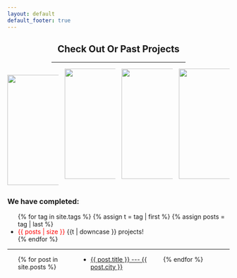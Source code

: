 ```yaml
---
layout: default
default_footer: true
---
```


<div style="padding: 0 100 0 100;">
  <h2 style="text-align: center;">Check Out Or Past Projects</h2>
  <hr>
</div>

<div class="past_projects">

<div style="align: right;">
  <div style="column-count: 4; padding: 0 0 0 0">

   <a href="{{ site.url }}/assets/images/Unsorted/20181210_161556.jpg"><img src="{{ site.url }}/assets/images/Unsorted/20181210_161556.jpg" alt="" height="250px" width="250px"/></a>

   <a href="{{ site.url }}/assets/images/Unsorted/20190314_142645.jpg"><img src="{{ site.url }}/assets/images/Unsorted/20190314_142645.jpg" alt="" height="250px" width="250px"/></a>

   <a href="{{ site.url }}/assets/projects/Mayfield-08-19/IMG_20190807_095918.jpg"><img src="{{ site.url }}/assets/projects/Mayfield-08-19/IMG_20190807_095918.jpg" alt="" height="250px" width="250px"/></a>

   <a href="{{ site.url }}/assets/projects/Mayfield-08-19/mayfield_007_19_08.jpg"><img src="{{ site.url }}/assets/projects/Mayfield-08-19/mayfield_007_19_08.jpg" alt="" height="250px" width="250px"/></a>

  </div>
</div>

  <h3>We have completed:</h3>
  <ul class="tags">
    {% for tag in site.tags %}
      {% assign t = tag | first %}
      {% assign posts = tag | last %}
      <li><span style="color: #ff0000;">{{ posts | size }}</span> {{t | downcase }} projects!</li>
    {% endfor %}
  </ul>

  <hr>

  <ul style="column-count: 3;">
    {% for post in site.posts %}
      <li>
        <a href="{{ post.url }}">{{ post.title }} --- {{ post.city }}</a>
      </li>
    {% endfor %}
  </ul>

</div>
